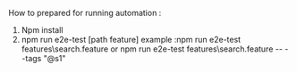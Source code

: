 How to prepared for running automation :
1. Npm install
2. npm run e2e-test [path feature]
   example :npm run e2e-test features\search.feature or npm run e2e-test features\search.feature -- --tags "@s1"
